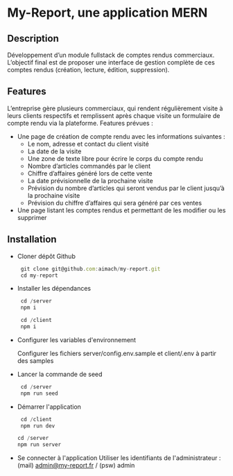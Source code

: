 # My-Report, une application MERN

## Description

Développement d’un module fullstack de comptes rendus commerciaux. L’objectif final est de proposer une interface de gestion complète de ces comptes rendus (création, lecture, édition, suppression).

## Features

L’entreprise gère plusieurs commerciaux, qui rendent régulièrement visite à leurs clients respectifs et remplissent après chaque visite un formulaire de compte rendu via la plateforme.
Features prévues :

- Une page de création de compte rendu avec les informations suivantes :
  - Le nom, adresse et contact du client visité
  - La date de la visite
  - Une zone de texte libre pour écrire le corps du compte rendu
  - Nombre d’articles commandés par le client
  - Chiffre d’affaires généré lors de cette vente
  - La date prévisionnelle de la prochaine visite
  - Prévision du nombre d’articles qui seront vendus par le client jusqu’à la prochaine visite
  - Prévision du chiffre d’affaires qui sera généré par ces ventes
- Une page listant les comptes rendus et permettant de les modifier ou les supprimer

## Installation

- Cloner dépôt Github

  ```javascript
   git clone git@github.com:aimach/my-report.git
   cd my-report
  ```

- Installer les dépendances

  ```javascript
   cd /server
   npm i
  ```

  ```javascript
   cd /client
   npm i
  ```

- Configurer les variables d'environnement

  Configurer les fichiers server/config.env.sample et client/.env à partir des samples

- Lancer la commande de seed

  ```javascript
   cd /server
   npm run seed
  ```

- Démarrer l'application

  ```javascript
   cd /client
   npm run dev
  ```

  ```javascript
  cd /server
  npm run server
  ```

- Se connecter à l'application
  Utiliser les identifiants de l'administrateur : (mail) admin@my-report.fr / (psw) admin
